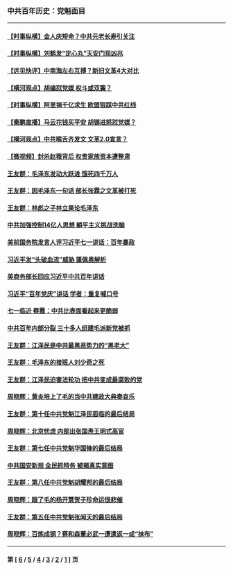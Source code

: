 ### 中共百年历史：党魁面目
---
#### [【时事纵横】金人庆短命？中共元老长寿引关注](../../pages/nf1176107/n13217934.md?09150430) 
#### [【时事纵横】刘鹤发“定心丸”天安门现凶兆](../../pages/nf1176107/n13215416.md?09150430) 
#### [【远见快评】中南海左右互搏？新旧文革4大对比](../../pages/nf1176107/n13214745.md?09150430) 
#### [【横河观点】胡编怼党媒 权斗或双簧？](../../pages/nf1176107/n13210864.md?09150430) 
#### [【时事纵横】阿里捐千亿求生 欧盟狠踩中共红线](../../pages/nf1176107/n13206431.md?09150430) 
#### [【秦鹏直播】马云花钱买平安 胡锡进怒怼党媒？](../../pages/nf1176107/n13206392.md?09150430) 
#### [【横河观点】中共喉舌齐发文 文革2.0宣言？](../../pages/nf1176107/n13201248.md?09150430) 
#### [【微视频】封杀赵薇背后 权贵家族资本遭整肃](../../pages/nf1176107/n13197798.md?09150430) 
#### [王友群：毛泽东发动大跃进 饿死四千万人](../../pages/nf1176107/n13177158.md?09150430) 
#### [王友群：因毛泽东一句话 部长张霖之文革被打死](../../pages/nf1176107/n13161711.md?09150430) 
#### [王友群：林彪之子林立果论毛泽东](../../pages/nf1176107/n13128622.md?09150430) 
#### [中共加强控制14亿人思想 躺平主义挑战洗脑](../../pages/nf1176107/n13094299.md?09150430) 
#### [美前国务院发言人评习近平七一讲话：百年暴政](../../pages/nf1176107/n13066986.md?09150430) 
#### [习近平发“头破血流”威胁 蓬佩奥解析](../../pages/nf1176107/n13063604.md?09150430) 
#### [美商务部长回应习近平中共百年讲话](../../pages/nf1176107/n13062903.md?09150430) 
#### [习近平“百年党庆”讲话 学者：重复喊口号](../../pages/nf1176107/n13061411.md?09150430) 
#### [七一临近 蔡霞：中共比表面看起来更脆弱](../../pages/nf1176107/n13056418.md?09150430) 
#### [中共百年内部分裂 三十多人组建毛派新党被抓](../../pages/nf1176107/n13044023.md?09150430) 
#### [王友群：江泽民是中共最黑恶势力的“黑老大”](../../pages/nf1176107/n13022180.md?09150430) 
#### [王友群：毛泽东的接班人刘少奇之死](../../pages/nf1176107/n12991772.md?09150430) 
#### [王友群：江泽民迫害法轮功 把中共变成最腐败的党](../../pages/nf1176107/n12947347.md?09150430) 
#### [周晓辉：黄炎培上了毛的当中共建政大典奏哀乐](../../pages/nf1176107/n12942780.md?09150430) 
#### [王友群：第十任中共党魁江泽民面临的最后结局](../../pages/nf1176107/n12933748.md?09150430) 
#### [周晓辉：北京忧虑 内部出张国焘王明式高官](../../pages/nf1176107/n12931709.md?09150430) 
#### [王友群：第七任中共党魁华国锋的最后结局](../../pages/nf1176107/n12918457.md?09150430) 
#### [中共国安新规 全民抓特务 被揭真实意图](../../pages/nf1176107/n12911615.md?09150430) 
#### [王友群：第八任中共党魁胡耀邦的最后结局](../../pages/nf1176107/n12902918.md?09150430) 
#### [周晓辉：跟了毛的杨开慧贺子珍命运很悲催](../../pages/nf1176107/n12877804.md?09150430) 
#### [王友群：第五任中共党魁张闻天的最后结局](../../pages/nf1176107/n12865420.md?09150430) 
#### [周晓辉：百炼成钢？蔡和森董必武一遭遣返一成“抹布”](../../pages/nf1176107/n12854806.md?09150430) 

---
#### 第 [ [6](./6.md?09150430) / [5](./5.md?09150430) / [4](./4.md?09150430) / [3](./3.md?09150430) / [2](./2.md?09150430) / [1](./1.md?09150430) ] 页

